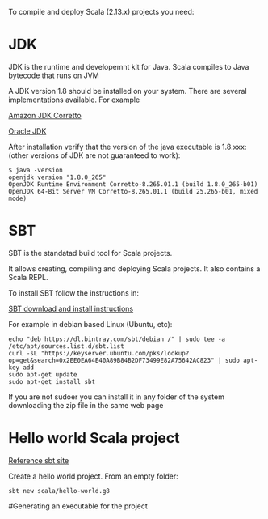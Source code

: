 To compile and deploy Scala (2.13.x) projects you need:

# JDK

JDK is the runtime and developemnt kit for Java. 
Scala compiles to Java bytecode that runs on JVM

A JDK version 1.8 should be installed on your system.
There are several implementations available. For example

[Amazon JDK Corretto](https://aws.amazon.com/es/corretto/)

[Oracle JDK](https://www.oracle.com/java/technologies/javase/javase-jdk8-downloads.html)

After installation verify that the version of the java executable is 1.8.xxx: (other versions of JDK are not guaranteed to work):

```
$ java -version
openjdk version "1.8.0_265"
OpenJDK Runtime Environment Corretto-8.265.01.1 (build 1.8.0_265-b01)
OpenJDK 64-Bit Server VM Corretto-8.265.01.1 (build 25.265-b01, mixed mode)
```

# SBT

SBT is the standatad build tool for Scala projects.

It allows creating, compiling  and deploying Scala projects.
It also contains a Scala REPL.

To install SBT follow the instructions in:

[SBT download and install instructions](https://www.scala-sbt.org/download.html)

For example in debian based Linux (Ubuntu, etc):
```
echo "deb https://dl.bintray.com/sbt/debian /" | sudo tee -a /etc/apt/sources.list.d/sbt.list
curl -sL "https://keyserver.ubuntu.com/pks/lookup?op=get&search=0x2EE0EA64E40A89B84B2DF73499E82A75642AC823" | sudo apt-key add
sudo apt-get update
sudo apt-get install sbt
```

If you are not sudoer you can install it in any folder of the system downloading the zip file in the same web page

# Hello world Scala project

[Reference sbt site](https://docs.scala-lang.org/getting-started/sbt-track/getting-started-with-scala-and-sbt-on-the-command-line.html)

Create a hello world project. From an empty folder:

```
sbt new scala/hello-world.g8
```


#Generating an executable for the project

